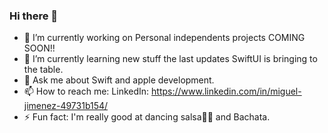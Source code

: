 ### Hi there 👋
- 🔭 I’m currently working on Personal independents projects COMING SOON!!
- 🌱 I’m currently learning new stuff the last updates SwiftUI is bringing to the table.
- 💬 Ask me about Swift and apple development.
- 📫 How to reach me: LinkedIn: https://www.linkedin.com/in/miguel-jimenez-49731b154/
- ⚡ Fun fact: I'm really good at dancing salsa🕺🏽 and Bachata.
<!--
**chamuel51/chamuel51** is a ✨ _special_ ✨ repository because its `README.md` (this file) appears on your GitHub profile.

Here are some ideas to get you started:

- 🔭 I’m currently working on ...
- 🌱 I’m currently learning ...
- 👯 I’m looking to collaborate on ...
- 🤔 I’m looking for help with ...
- 💬 Ask me about ...
- 📫 How to reach me: ...
- 😄 Pronouns: ...
- ⚡ Fun fact: ...
-->
